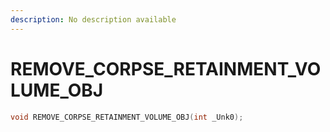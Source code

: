```yaml
---
description: No description available 
---
```


# REMOVE_CORPSE_RETAINMENT_VOLUME_OBJ

```cpp
void REMOVE_CORPSE_RETAINMENT_VOLUME_OBJ(int _Unk0);
```